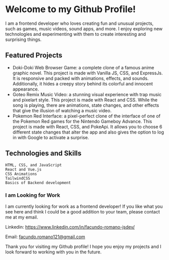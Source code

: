 <h1>Welcome to my Github Profile!</h1>

I am a frontend developer who loves creating fun and unusual projects, such as games, music videos, sound apps, and more. I enjoy exploring new technologies and experimenting with them to create interesting and surprising things.
<h2>Featured Projects</h2>

<ul>
   <li>Doki-Doki Web Browser Game: a complete clone of a famous anime graphic novel. This project is made with Vanilla JS, CSS, and ExpressJs. It is responsive and packed with animations, effects, and sounds. Additionally, it hides a creepy story behind its colorful and innocent appearance.</li>
    
   <li>Goteo Remix Music Video: a stunning visual experience with trap music and pixelart style. This project is made with React and CSS. While the song is playing, there are animations, state changes, and other effects that give the illusion of watching a music video.</li>

   <li>Pokemon Red Interface: a pixel-perfect clone of the interface of one of the Pokemon Red games for the Nintendo Gameboy Advance. This project is made with React, CSS, and PokeApi. It allows you to choose 6 different state changes that alter the app and also gives the option to log in with Google to activate a surprise.</li>
</ul>
<h2>Technologies and Skills</h2>

    HTML, CSS, and JavaScript
    React and Vue.js
    CSS Animations
    TailwindCSS
    Basics of Backend development

<h3>I am Looking for Work</h3>

I am currently looking for work as a frontend developer! If you like what you see here and think I could be a good addition to your team, please contact me at my email.

Linkedin: https://www.linkedin.com/in/facundo-romano-jsdev/ 

Email: facundo.romano121@gmail.com

Thank you for visiting my Github profile! I hope you enjoy my projects and I look forward to working with you in the future.

